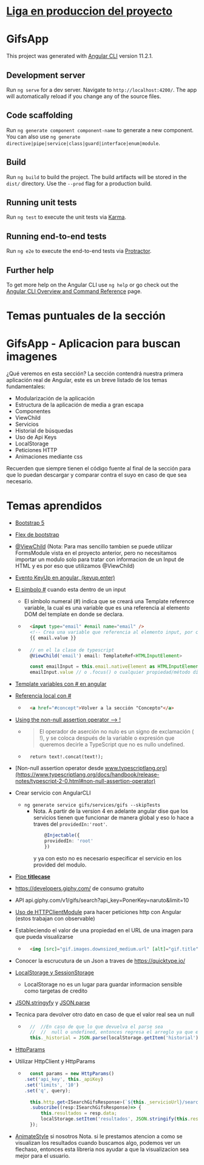 # [Liga en produccion del proyecto](https://elastic-volhard-9957a7.netlify.app/) 
# GifsApp

This project was generated with [Angular CLI](https://github.com/angular/angular-cli) version 11.2.1.

## Development server

Run `ng serve` for a dev server. Navigate to `http://localhost:4200/`. The app will automatically reload if you change any of the source files.

## Code scaffolding

Run `ng generate component component-name` to generate a new component. You can also use `ng generate directive|pipe|service|class|guard|interface|enum|module`.

## Build

Run `ng build` to build the project. The build artifacts will be stored in the `dist/` directory. Use the `--prod` flag for a production build.

## Running unit tests

Run `ng test` to execute the unit tests via [Karma](https://karma-runner.github.io).

## Running end-to-end tests

Run `ng e2e` to execute the end-to-end tests via [Protractor](http://www.protractortest.org/).

## Further help

To get more help on the Angular CLI use `ng help` or go check out the [Angular CLI Overview and Command Reference](https://angular.io/cli) page.

# Temas puntuales de la sección
# GifsApp - Aplicacion para buscan imagenes

¿Qué veremos en esta sección?
La sección contendrá nuestra primera aplicación real de Angular, este es un breve listado de los temas fundamentales:

* Modularización de la aplicación
* Estructura de la aplicación de media a gran escapa
* Componentes
* ViewChild
* Servicios
* Historial de búsquedas
* Uso de Api Keys
* LocalStorage
* Peticiones HTTP
* Animaciones mediante css

Recuerden que siempre tienen el código fuente al final de la sección para que lo puedan descargar y comparar contra el suyo en caso de que sea necesario.

# Temas aprendidos
* [Bootstrap 5](https://getbootstrap.com/)
* [Flex de bootstrap](https://getbootstrap.com/docs/5.0/utilities/flex/)

* [@ViewChild](https://angular.io/api/core/ViewChild) 
(Nota: Para mas sencillo tambien se puede utilizar
FormsModule vista en el proyecto anterior, pero 
no necesitamos importar un modulo solo para tratar
con informacion de un Input de HTML y es por eso
que utilizamos @ViewChild)

* [Evento KeyUp en angular, (keyup.enter)](https://www.geeksforgeeks.org/angular-keyup-event/#:~:text=(keyup)%3A,the%20(keyup)%20event%20occurs.)

* [El simbolo #](https://es.stackoverflow.com/questions/263924/para-que-sirve-estas-etiquetas-angular) cuando esta dentro de un input 
    * El símbolo numeral (#) indica que se creará una Template reference variable, la cual es una variable que es una referencia al elemento DOM del template en donde se declara.
    * ```html
        <input type="email" #email name="email" />
        <!-- Crea una variable que referencia al elemento input, por consiguiente, podemos hacer algo como: -->
        {{ email.value }}
        ```
    * ```typescript
        // en el la clase de typescript
        @ViewChild('email') email: TemplateRef<HTMLInputElement>

        const emailInput = this.email.nativeElement as HTMLInputElement
        emailInput.value // o .focus() o cualquier propiedad/método disponible en HTMLInputElement
        ```
* [Template variables con # en angular](https://angular.io/guide/template-reference-variables)
* [Referencia local con #](https://www.htmlquick.com/es/tutorials/links.html#linking-to-fragments) 
    * ```html
        <a href="#concept">Volver a la sección "Concepto"</a>
        ```

* [Using the non-null assertion operator --> !](https://learntypescript.dev/07/l2-non-null-assertion-operator)
    * > El operador de aserción no nulo es un signo de exclamación ( !), y se coloca después de la variable o expresión que queremos decirle a TypeScript que no es nullo undefined.
    * ```
        return text!.concat(text!);
        ```
* [Non-null assertion operator desde www.typescriptlang.org](https://www.typescriptlang.org/docs/handbook/release-notes/typescript-2-0.html#non-null-assertion-operator)

* Crear servicio con AngularCLI
    * `ng generate service gifs/services/gifs --skipTests`
        * Nota. A partir de la version 4 en adelante
            angular dise que los servicios tienen que
            funcionar de manera global y eso lo hace
            a traves del `providedIn:'root'`.
            ```typescript
                @Injectable({
                providedIn: 'root'
                })
            ```
            y ya con esto no es necesario especificar
            el servicio en los provided del modulo.

* [Pipe **titlecase**](https://angular.io/api/common/TitleCasePipe)

* https://developers.giphy.com/ de consumo gratuito

* API api.giphy.com/v1/gifs/search?api_key=PonerKey=naruto&limit=10

* [Uso de HTTPClientModule](https://angular.io/guide/http) 
para hacer peticiones http con Angular (estos trabajan con 
observable)

* Estableciendo el valor de una propiedad en el URL de 
una imagen para que pueda visualizarse
    * ```html
        <img [src]="gif.images.downsized_medium.url" [alt]="gif.title">
        ```

* Conocer la escrucutura de un Json a traves de https://quicktype.io/

* [LocalStorage y SessionStorage](https://www.w3schools.com/html/html5_webstorage.asp)
    * LocalStorage no es un lugar para guardar informacion
        sensible como targetas de credito

* [JSON.stringyfy](https://developer.mozilla.org/en-US/docs/Web/JavaScript/Reference/Global_Objects/JSON/stringify#:~:text=Description-,JSON.stringify(),a%20replacer%20array%20is%20specified.) 
y [JSON.parse](https://developer.mozilla.org/en-US/docs/Web/JavaScript/Reference/Global_Objects/JSON/parse)

* Tecnica para devolver otro dato en caso de que el valor
real sea un null
    * ```typescript
        //  //En caso de que lo que devuelva el parse sea
        //  //  null o undefined, entonces regresa el arreglo ya que eso pesa mas que un null o undefined
        this._historial = JSON.parse(localStorage.getItem('historial')!)  || [];
        ```
* [HttpParams](https://angular.io/api/common/http/HttpParams)

* Utilizar HttpClient y HttpParams
    * ```typescript
        const params = new HttpParams()
      .set('api_key', this._apiKey)
      .set('limits', '10')
      .set('q', query);
    
        this.http.get<ISearchGifsResponse>(`${this._servicioUrl}/search`,{params : params})
        .subscribe((resp:ISearchGifsResponse)=> {
            this.resultados = resp.data;
            localStorage.setItem('resultados', JSON.stringify(this.resultados));
        });
        ```

* [AnimateStyle](https://animate.style/) si nosotros 
Nota. si le prestamos atencion a como se visualizan los resultados
cuando buscamos algo, podemos ver un flechaso, 
entonces esta libreria nos ayudar a que la visualizacion
sea mejor para el usuario.


































































































